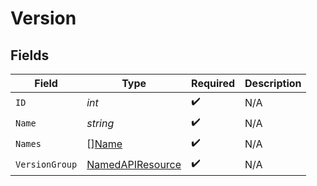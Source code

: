 # Version


## Fields

| Field                                                       | Type                                                        | Required                                                    | Description                                                 |
| ----------------------------------------------------------- | ----------------------------------------------------------- | ----------------------------------------------------------- | ----------------------------------------------------------- |
| `ID`                                                        | *int*                                                       | :heavy_check_mark:                                          | N/A                                                         |
| `Name`                                                      | *string*                                                    | :heavy_check_mark:                                          | N/A                                                         |
| `Names`                                                     | [][Name](../../models/shared/name.md)                       | :heavy_check_mark:                                          | N/A                                                         |
| `VersionGroup`                                              | [NamedAPIResource](../../models/shared/namedapiresource.md) | :heavy_check_mark:                                          | N/A                                                         |